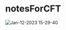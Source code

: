 # notesForCFT

![Jan-12-2023 15-29-40](https://user-images.githubusercontent.com/55525025/212043519-97aef87d-e783-4c96-aed5-2d59772f8da0.gif)
